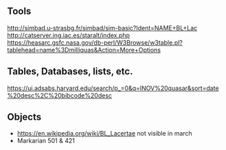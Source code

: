 ## Tools
http://simbad.u-strasbg.fr/simbad/sim-basic?Ident=NAME+BL+Lac
http://catserver.ing.iac.es/staralt/index.php
https://heasarc.gsfc.nasa.gov/db-perl/W3Browse/w3table.pl?tablehead=name%3Dmilliquas&Action=More+Options

## Tables, Databases, lists, etc.
https://ui.adsabs.harvard.edu/search/p_=0&q=INOV%20quasar&sort=date%20desc%2C%20bibcode%20desc

## Objects
- https://en.wikipedia.org/wiki/BL_Lacertae not visible in march
- Markarian 501 & 421
